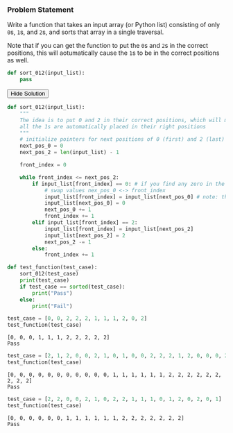 
### Problem Statement

Write a function that takes an input array (or Python list) consisting of only `0`s, `1`s, and `2`s, and sorts that array in a single traversal.

Note that if you can get the function to put the `0`s and `2`s in the correct positions, this will aotumatically cause the `1`s to be in the correct positions as well.


```python
def sort_012(input_list):
    pass
```

<span class="graffiti-highlight graffiti-id_rrxcwca-id_1f2p5yd"><i></i><button>Hide Solution</button></span>


```python
def sort_012(input_list):
    """
    The idea is to put 0 and 2 in their correct positions, which will make sure
    all the 1s are automatically placed in their right positions
    """
    # initialize pointers for next positions of 0 (first) and 2 (last)
    next_pos_0 = 0
    next_pos_2 = len(input_list) - 1

    front_index = 0

    while front_index <= next_pos_2:
        if input_list[front_index] == 0: # if you find any zero in the unsorted array
            # swap values nex_pos_0 <-> front_index
            input_list[front_index] = input_list[next_pos_0] # note: the value in next_pos_0 can be anything
            input_list[next_pos_0] = 0
            next_pos_0 += 1
            front_index += 1
        elif input_list[front_index] == 2:           
            input_list[front_index] = input_list[next_pos_2] 
            input_list[next_pos_2] = 2
            next_pos_2 -= 1
        else:
            front_index += 1
```


```python
def test_function(test_case):
    sort_012(test_case)
    print(test_case)
    if test_case == sorted(test_case):
        print("Pass")
    else:
        print("Fail")

```


```python
test_case = [0, 0, 2, 2, 2, 1, 1, 1, 2, 0, 2]
test_function(test_case)
```

    [0, 0, 0, 1, 1, 1, 2, 2, 2, 2, 2]
    Pass



```python
test_case = [2, 1, 2, 0, 0, 2, 1, 0, 1, 0, 0, 2, 2, 2, 1, 2, 0, 0, 0, 2, 1, 0, 2, 0, 0, 1]
test_function(test_case)
```

    [0, 0, 0, 0, 0, 0, 0, 0, 0, 0, 0, 1, 1, 1, 1, 1, 1, 2, 2, 2, 2, 2, 2, 2, 2, 2]
    Pass



```python
test_case = [2, 2, 0, 0, 2, 1, 0, 2, 2, 1, 1, 1, 0, 1, 2, 0, 2, 0, 1]
test_function(test_case)
```

    [0, 0, 0, 0, 0, 0, 1, 1, 1, 1, 1, 1, 2, 2, 2, 2, 2, 2, 2]
    Pass

